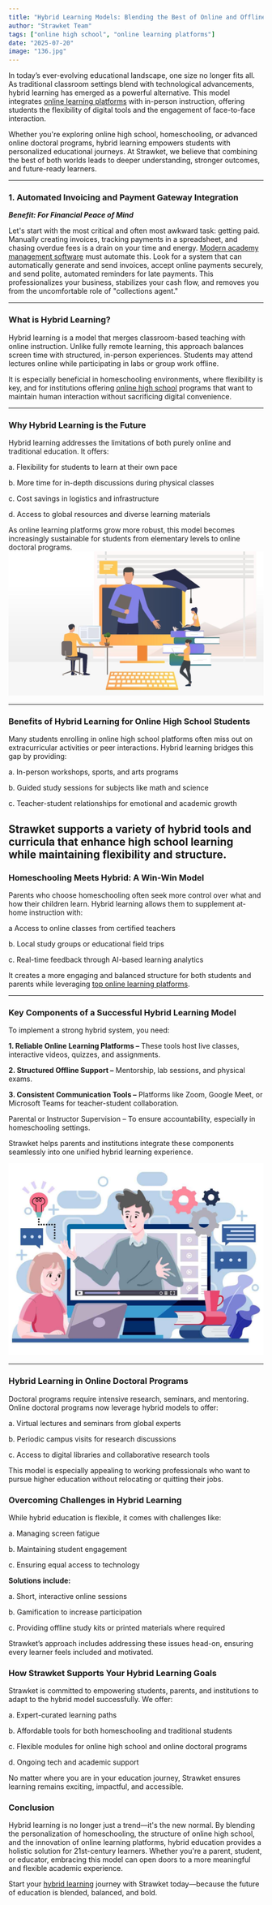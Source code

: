 ```yaml
---
title: "Hybrid Learning Models: Blending the Best of Online and Offline Education"
author: "Strawket Team"
tags: ["online high school", "online learning platforms"]
date: "2025-07-20"
image: "136.jpg"
---
```



In today’s ever-evolving educational landscape, one size no longer fits all. As traditional classroom settings blend with technological advancements, hybrid learning has emerged as a powerful alternative. This model integrates [online learning platforms](https://strawket.com/) with in-person instruction, offering students the flexibility of digital tools and the engagement of face-to-face interaction.

Whether you're exploring online high school, homeschooling, or advanced online doctoral programs, hybrid learning empowers students with personalized educational journeys. At Strawket, we believe that combining the best of both worlds leads to deeper understanding, stronger outcomes, and future-ready learners.

---

### 1. Automated Invoicing and Payment Gateway Integration

**_Benefit: For Financial Peace of Mind_**

Let's start with the most critical and often most awkward task: getting paid. Manually creating invoices, tracking payments in a spreadsheet, and chasing overdue fees is a drain on your time and energy. [Modern academy management software](https://strawket.com/academies) must automate this. Look for a system that can automatically generate and send invoices, accept online payments securely, and send polite, automated reminders for late payments. This professionalizes your business, stabilizes your cash flow, and removes you from the uncomfortable role of "collections agent."

---

### What is Hybrid Learning?

Hybrid learning is a model that merges classroom-based teaching with online instruction. Unlike fully remote learning, this approach balances screen time with structured, in-person experiences. Students may attend lectures online while participating in labs or group work offline.

It is especially beneficial in homeschooling environments, where flexibility is key, and for institutions offering [online high school](https://strawket.com/) programs that want to maintain human interaction without sacrificing digital convenience.

---

### Why Hybrid Learning is the Future

Hybrid learning addresses the limitations of both purely online and traditional education. It offers:

a. Flexibility for students to learn at their own pace

b. More time for in-depth discussions during physical classes

c. Cost savings in logistics and infrastructure

d. Access to global resources and diverse learning materials

As online learning platforms grow more robust, this model becomes increasingly sustainable for students from elementary levels to online doctoral programs.
![Image 135](https://github.com/premierchessacademy/strawket-content/blob/main/images/135.jpg?raw=true)

---

### Benefits of Hybrid Learning for Online High School Students

Many students enrolling in online high school platforms often miss out on extracurricular activities or peer interactions. Hybrid learning bridges this gap by providing:

a. In-person workshops, sports, and arts programs

b. Guided study sessions for subjects like math and science

c. Teacher-student relationships for emotional and academic growth

Strawket supports a variety of hybrid tools and curricula that enhance high school learning while maintaining flexibility and structure.
---

### Homeschooling Meets Hybrid: A Win-Win Model

Parents who choose homeschooling often seek more control over what and how their children learn. Hybrid learning allows them to supplement at-home instruction with:

a Access to online classes from certified teachers

b. Local study groups or educational field trips

c. Real-time feedback through AI-based learning analytics

It creates a more engaging and balanced structure for both students and parents while leveraging [top online learning platforms](https://strawket.com/academies).


---

### Key Components of a Successful Hybrid Learning Model

To implement a strong hybrid system, you need:

**1. Reliable Online Learning Platforms –** These tools host live classes, interactive videos, quizzes, and assignments.

**2. Structured Offline Support –** Mentorship, lab sessions, and physical exams.

**3. Consistent Communication Tools –** Platforms like Zoom, Google Meet, or Microsoft Teams for teacher-student collaboration.

Parental or Instructor Supervision – To ensure accountability, especially in homeschooling settings.

Strawket helps parents and institutions integrate these components seamlessly into one unified hybrid learning experience.

![Image 134](https://github.com/premierchessacademy/strawket-content/blob/main/images/134.jpg?raw=true)

---

### Hybrid Learning in Online Doctoral Programs

Doctoral programs require intensive research, seminars, and mentoring. Online doctoral programs now leverage hybrid models to offer:

a. Virtual lectures and seminars from global experts

b. Periodic campus visits for research discussions

c. Access to digital libraries and collaborative research tools

This model is especially appealing to working professionals who want to pursue higher education without relocating or quitting their jobs.

### Overcoming Challenges in Hybrid Learning

While hybrid education is flexible, it comes with challenges like:

a. Managing screen fatigue

b. Maintaining student engagement

c. Ensuring equal access to technology

**Solutions include:**

a. Short, interactive online sessions

b. Gamification to increase participation

c. Providing offline study kits or printed materials where required

Strawket’s approach includes addressing these issues head-on, ensuring every learner feels included and motivated.

### How Strawket Supports Your Hybrid Learning Goals

Strawket is committed to empowering students, parents, and institutions to adapt to the hybrid model successfully. We offer:

a. Expert-curated learning paths

b. Affordable tools for both homeschooling and traditional students

c. Flexible modules for online high school and online doctoral programs

d. Ongoing tech and academic support

No matter where you are in your education journey, Strawket ensures learning remains exciting, impactful, and accessible.

### Conclusion

Hybrid learning is no longer just a trend—it's the new normal. By blending the personalization of homeschooling, the structure of online high school, and the innovation of online learning platforms, hybrid education provides a holistic solution for 21st-century learners. Whether you're a parent, student, or educator, embracing this model can open doors to a more meaningful and flexible academic experience.

Start your [hybrid learning](https://strawket.com/academies) journey with Strawket today—because the future of education is blended, balanced, and bold.
